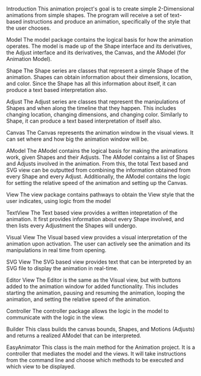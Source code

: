 Introduction
This animation project's goal is to create simple 2-Dimensional animations from simple shapes. The program will receive a set of text-based instructions
and produce an animation, specifically of the style that the user chooses.

Model
The model package contains the logical basis for how the animation operates. The model is made up of the Shape interface and its derivatives,
the Adjust interface and its derivatives, the Canvas, and the AModel (for Animation Model).

  Shape
  The Shape series are classes that represent a simple Shape of the animation.
  Shapes can obtain information about their dimensions, location, and color. 
  Since the Shape has all this information about itself, it can produce a text based interpretation also.	

  Adjust
  The Adjust series are classes that represent the manipulations of Shapes and when along the timeline that they happen.
  This includes changing location, changing dimensions, and changing color.
  Similarly to Shape, it can produce a text based interpretation of itself also.

  Canvas
  The Canvas represents the animation window in the visual views.
  It can set where and how big the animation window will be.

  AModel
  The AModel contains the logical basis for making the animations work, given Shapes and their Adjusts.
  The AModel contains a list of Shapes and Adjusts involved in the animation. From this, the total Text based and SVG view can be outputted from combining
      the information obtained from every Shape and every Adjust.
  Additionally, the AModel contains the logic for setting the relative speed of the animation and setting up the Canvas.
 
View
The view package contains pathways to obtain the View style that the user indicates, using logic from the model

  TextView
  The Text based view provides a written intepretation of the animation.
  It first provides information about every Shape involved, and then lists every Adjustment the Shapes will undergo.

  Visual View
  The Visual based view provides a visual interpretation of the animation upon activation.
  The user can actively see the animation and its manipulations in real time from opening.

  SVG View
  The SVG based view provides text that can be interpreted by an SVG file to display the animation in real-time.

  Editor View
  The Editor is the same as the Visual view, but with buttons added to the animation window for added functionality.
  This includes starting the animation, pausing and resuming the animation, looping the animation, and setting the relative speed of the animation.

Controller
The controller package allows the logic in the model to communicate with the logic in the view.

  Builder
  This class builds the canvas bounds, Shapes, and Motions (Adjusts) and returns a realized AModel that can be interpreted.

  EasyAnimator
  This class is the main method for the Animation project. It is a controller that mediates the model and the views.
  It will take instructions from the command line and choose which methods to be executed and which view to be displayed.
